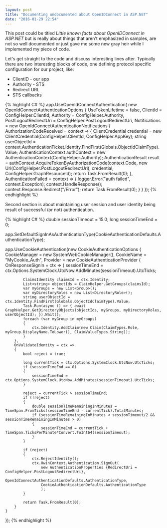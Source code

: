 ```yaml
---
layout: post
title: "Documenting undocumented about OpenIDConnect in ASP.NET"
date: "2016-01-29 22:54"
---
```


This post could be titled _Little known facts about OpenIDConnect in ASP.NET_ but is really about things that aren't emphasized in samples, are not so well documented or just gave me some new gray heir while I implemented my piece of code.

Let's get straight to the code and discuss interesting lines after. Typically there are two interesting blocks of code, one defining protocol specific configuration for our project, like:
- ClientID - our app
- Authority - STS
- Redirect URL
- STS callbacks

{% highlight C# %}
 app.UseOpenIdConnectAuthentication(
    new OpenIdConnectAuthenticationOptions
    {
        UseTokenLifetime = false,
        ClientId = ConfigHelper.ClientId,
        Authority = ConfigHelper.Authority,
        PostLogoutRedirectUri = ConfigHelper.PostLogoutRedirectUri,
        Notifications = new OpenIdConnectAuthenticationNotifications
        {
            AuthorizationCodeReceived = context =>
            {
                ClientCredential credential = new ClientCredential(ConfigHelper.ClientId, ConfigHelper.AppKey);
                string userObjectId = context.AuthenticationTicket.Identity.FindFirst(Globals.ObjectIdClaimType).Value;
                AuthenticationContext authContext = new AuthenticationContext(ConfigHelper.Authority);
                AuthenticationResult result = authContext.AcquireTokenByAuthorizationCode(context.Code, new Uri(ConfigHelper.PostLogoutRedirectUri), credential, ConfigHelper.GraphResourceId);
                return Task.FromResult(0);
            },
            AuthenticationFailed = context =>
            {
                logger.Error("auth failed", context.Exception);
                context.HandleResponse();
                context.Response.Redirect("/Error");
                return Task.FromResult(0);
            }
        }
    });
{% endhighlight %}

Second section is about maintaining user session and user identity being result of successful (or not) authentication.

{% highlight C# %}
double sessionTimeout = 15.0;
long sessionTimeEnd = 0;

app.SetDefaultSignInAsAuthenticationType(CookieAuthenticationDefaults.AuthenticationType);

app.UseCookieAuthentication(new CookieAuthenticationOptions
{
    CookieManager = new SystemWebCookieManager(),
    CookieName = "MyCookie_Auth",
    Provider = new CookieAuthenticationProvider
    {
        OnResponseSignIn = ctx =>
        {
            sessionTimeEnd = ctx.Options.SystemClock.UtcNow.AddMinutes(sessionTimeout).UtcTicks;

            ClaimsIdentity claimsId = ctx.Identity;
            List<string> objectIds = ClaimHelper.GetGroups(claimsId);
            var myGroups = new List<Group>();
            var myDirectoryRoles = new List<DirectoryRole>();
            string userObjectId = ctx.Identity.FindFirst(Globals.ObjectIdClaimType).Value;
            Task.Run(async () => { await GraphHelper.GetDirectoryObjects(objectIds, myGroups, myDirectoryRoles, userObjectId); }).Wait();
            foreach (var myGroup in myGroups)
            {
                ctx.Identity.AddClaim(new Claim(ClaimTypes.Role, myGroup.DisplayName.ToLower(), ClaimValueTypes.String));
            }
        },
        OnValidateIdentity = ctx =>
        {
            bool reject = true;

            long currentTick = ctx.Options.SystemClock.UtcNow.UtcTicks;
            if (sessionTimeEnd == 0)
            {
                sessionTimeEnd = ctx.Options.SystemClock.UtcNow.AddMinutes(sessionTimeout).UtcTicks;
            }

            reject = currentTick > sessionTimeEnd;
            if (!reject)
            {
                double sessionTimeRemainingInMinutes = TimeSpan.FromTicks(sessionTimeEnd - currentTick).TotalMinutes;
                if (sessionTimeRemainingInMinutes < sessionTimeout/2 && sessionTimeRemainingInMinutes > 0)
                {
                    sessionTimeEnd = currentTick + TimeSpan.TicksPerMinute*Convert.ToInt64(sessionTimeout);
                }
            }

            if (reject)
            {
                ctx.RejectIdentity();
                ctx.OwinContext.Authentication.SignOut(
                    new AuthenticationProperties {RedirectUri = ConfigHelper.PostLogoutRedirectUri},
                    OpenIdConnectAuthenticationDefaults.AuthenticationType,
                    CookieAuthenticationDefaults.AuthenticationType
                    );
            }

            return Task.FromResult(0);
        }
    }
});
{% endhighlight %}
